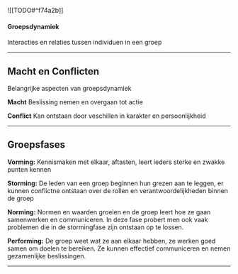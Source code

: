 ![[TODO#^f74a2b]]

#### Groepsdynamiek
Interacties en relaties tussen individuen in een groep

---

## Macht en Conflicten

Belangrijke aspecten van groepsdynamiek 

**Macht** Beslissing nemen en overgaan tot actie

**Conflict** Kan ontstaan door veschillen in karakter en persoonlijkheid

---

## Groepsfases

**Vorming:** Kennismaken met elkaar, aftasten, leert ieders sterke en zwakke punten kennen

**Storming:** De leden van een groep beginnen hun grezen aan te leggen, er kunnen conflictne  ontstaan over de rollen en verantwoordelijkheden binnen de groep

**Norming:** Normen en waarden groeien en de groep leert hoe ze gaan samenwerken en communiceren. In deze fase probert men ook vaak problemen die in de stormingfase zijn ontstaan op te lossen.

**Performing:** De groep weet wat ze aan elkaar hebben, ze werken goed samen om doelen te bereiken. Ze kunnen effectief communiceren  en nemen gezamenlijke beslissingen.

---
